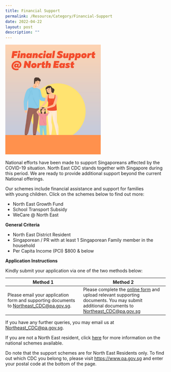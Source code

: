 ```yaml
---
title: Financial Support
permalink: /Resource/Category/Financial-Support
date: 2022-04-22
layout: post
description: ""
---
```

![Financial Support @ North East](/images/HomePage/Financia_Support_img.png)

National efforts have been made to support Singaporeans affected by the COVID-19 situation. North East CDC stands together with Singapore during this period. We are ready to provide additional support beyond the current National offerings.

Our schemes include financial assistance and support for families with young children. Click on the schemes below to find out more:

* North East Growth Fund
* School Transport Subsidy
* WeCare @ North East

**General Criteria**

*   North East District Resident
*   Singaporean / PR with at least 1 Singaporean Family member in the household
*   Per Capita Income (PCI) $800 & below

**Application Instructions**

Kindly submit your application via one of the two methods below:

| Method 1 | Method 2 |
| -------- | -------- |
| Please email your application form and supporting documents to [Northeast_CDC@pa.gov.sg](mailto:Northeast_CDC@pa.gov.sg).    | Please complete the [online form](https://form.gov.sg/#!/5e994b5f5dad670011b1d2ed) and upload relevant supporting documents. You may submit additional documents to [Northeast_CDC@pa.gov.sg](mailto:Northeast_CDC@pa.gov.sg)      |


If you have any further queries, you may email us at [Northeast_CDC@pa.gov.sg](mailto:Northeast_CDC@pa.gov.sg).

If you are not a North East resident, click [here](https://supportgowhere.life.gov.sg/) for more information on the national schemes available. 

Do note that the support schemes are for North East Residents only. To find out which CDC you belong to, please visit https://www.pa.gov.sg and enter your postal code at the bottom of the page.